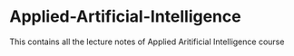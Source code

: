 # Applied-Artificial-Intelligence
This contains all the lecture notes of Applied Aritificial Intelligence course
